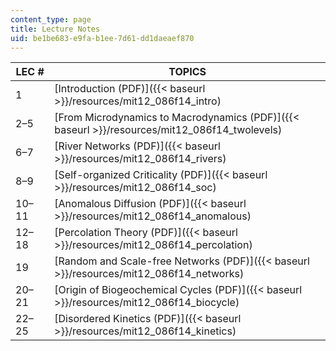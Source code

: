 ```yaml
---
content_type: page
title: Lecture Notes
uid: be1be683-e9fa-b1ee-7d61-dd1daeaef870
---
```


| LEC # | TOPICS |
| --- | --- |
| 1 | [Introduction (PDF)]({{< baseurl >}}/resources/mit12_086f14_intro) |
| 2–5 | [From Microdynamics to Macrodynamics (PDF)]({{< baseurl >}}/resources/mit12_086f14_twolevels) |
| 6–7 | [River Networks (PDF)]({{< baseurl >}}/resources/mit12_086f14_rivers) |
| 8–9 | [Self-organized Criticality (PDF)]({{< baseurl >}}/resources/mit12_086f14_soc) |
| 10–11 | [Anomalous Diffusion (PDF)]({{< baseurl >}}/resources/mit12_086f14_anomalous) |
| 12–18 | [Percolation Theory (PDF)]({{< baseurl >}}/resources/mit12_086f14_percolation) |
| 19 | [Random and Scale-free Networks (PDF)]({{< baseurl >}}/resources/mit12_086f14_networks) |
| 20–21 | [Origin of Biogeochemical Cycles (PDF)]({{< baseurl >}}/resources/mit12_086f14_biocycle) |
| 22–25 | [Disordered Kinetics (PDF)]({{< baseurl >}}/resources/mit12_086f14_kinetics)